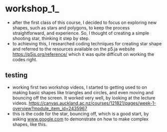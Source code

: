 # workshop_1_

- after the first class of this course, I decided to focus on exploring new shapes, such as stars and polygons, to keep the process straightforward, and experience. So, I thought of creating a simple shooting star, thinking it step by step. 
- to achieving this, I researched coding techniques for creating star shape and referred to the resources available on the p5.ja website https://p5js.org/reference/ which it was quite difficult on working the codes right. 

## testing

- working first two workshop videos, I started to getting used to on making basic shapes like triangles and circles, and even moving and bouncing off the screen. It worked very well, by looking at the lecture videos. https://canvas.auckland.ac.nz/courses/121821/pages/week-1-overview?module_item_id=2435967
- this is the code for the star, bouncing off, which is a good start, by asking www.google.com to demonstrate on how to make complex shapes, like this. 
